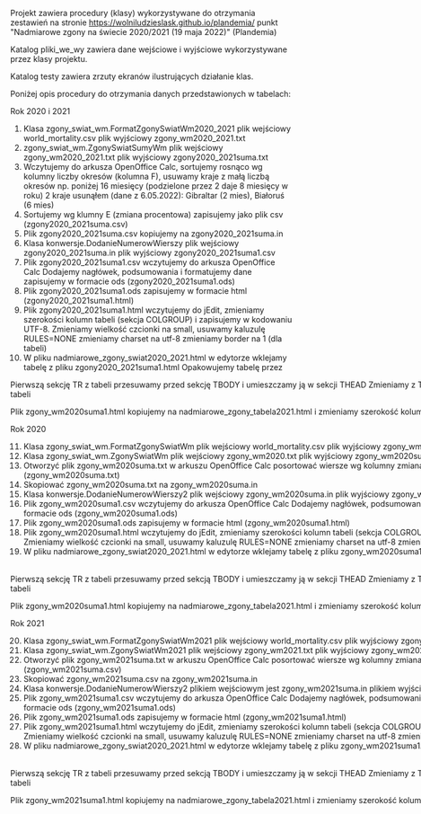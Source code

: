 Projekt zawiera procedury (klasy) wykorzystywane do otrzymania zestawień na stronie
https://wolniludzieslask.github.io/plandemia/
punkt "Nadmiarowe zgony na świecie 2020/2021 (19 maja 2022)" (Plandemia)

Katalog pliki_we_wy zawiera dane wejściowe i wyjściowe wykorzystywane przez klasy projektu.

Katalog testy zawiera zrzuty ekranów ilustrujących działanie klas.

Poniżej opis procedury do otrzymania danych przedstawionych w tabelach:

Rok 2020 i 2021
1. Klasa zgony_swiat_wm.FormatZgonySwiatWm2020_2021
plik wejściowy world_mortality.csv
plik wyjściowy zgony_wm2020_2021.txt
2. zgony_swiat_wm.ZgonySwiatSumyWm
plik wejściowy zgony_wm2020_2021.txt
plik wyjściowy zgony2020_2021suma.txt
3. Wczytujemy do arkusza OpenOffice Calc,
sortujemy rosnąco wg kolumny liczby okresów (kolumna F),
usuwamy kraje z małą liczbą okresów np. poniżej 16 miesięcy
(podzielone przez 2 daje 8 miesięcy w roku)
2 kraje usunąłem (dane z 6.05.2022): Gibraltar (2 mies), Białoruś (6 mies)
4. Sortujemy wg klumny E (zmiana procentowa)
zapisujemy jako plik csv (zgony2020_2021suma.csv)
5. Plik zgony2020_2021suma.csv kopiujemy na zgony2020_2021suma.in
6. Klasa konwersje.DodanieNumerowWierszy
plik wejściowy zgony2020_2021suma.in
plik wyjściowy zgony2020_2021suma1.csv
7. Plik zgony2020_2021suma1.csv wczytujemy do arkusza OpenOffice Calc
Dodajemy nagłówek, podsumowania i formatujemy dane
zapisujemy w formacie ods (zgony2020_2021suma1.ods)
8. Plik zgony2020_2021suma1.ods zapisujemy w formacie html
(zgony2020_2021suma1.html)
9. Plik zgony2020_2021suma1.html wczytujemy do jEdit, zmieniamy szerokości
kolumn tabeli (sekcja COLGROUP) i zapisujemy w kodowaniu UTF-8.
Zmieniamy wielkość czcionki na small, usuwamy kaluzulę RULES=NONE
zmieniamy charset na utf-8
zmieniamy border na 1 (dla tabeli)
10. W pliku nadmiarowe_zgony_swiat2020_2021.html w edytorze 
wklejamy tabelę z pliku zgony2020_2021suma1.html
Opakowujemy tabelę przez
  <div style= "width: 1000px" class="table-container">
  <table class='scrollable'>
Pierwszą sekcję TR z tabeli przesuwamy przed sekcję TBODY i umieszczamy ją
w sekcji THEAD
Zmieniamy z TD na TH dla tego pierwszego wiersza tabeli

Plik zgony_wm2020suma1.html kopiujemy na nadmiarowe_zgony_tabela2021.html
i zmieniamy szerokość kolumn na takie, jak w pliku tabela.css

Rok 2020
  
11. Klasa zgony_swiat_wm.FormatZgonySwiatWm
plik wejściowy world_mortality.csv
plik wyjściowy zgony_wm2020.txt
12. Klasa zgony_swiat_wm.ZgonySwiatWm
plik wejściowy zgony_wm2020.txt
plik wyjściowy zgony_wm2020suma.txt
13. Otworzyć plik zgony_wm2020suma.txt w arkuszu OpenOffice Calc
posortować wiersze wg kolumny zmiana proc.
zapisać (zgony_wm2020suma.txt)
14. Skopiować zgony_wm2020suma.txt na zgony_wm2020suma.in
15. Klasa konwersje.DodanieNumerowWierszy2
plik wejściowy zgony_wm2020suma.in
plik wyjściowy zgony_wm2020suma1.csv
16. Plik zgony_wm2020suma1.csv wczytujemy do arkusza OpenOffice Calc
Dodajemy nagłówek, podsumowania i formatujemy dane
zapisujemy w formacie ods (zgony_wm2020suma1.ods)
17. Plik zgony_wm2020suma1.ods zapisujemy w formacie html
(zgony_wm2020suma1.html)
18. Plik zgony_wm2020suma1.html wczytujemy do jEdit, zmieniamy szerokości
kolumn tabeli (sekcja COLGROUP) i zapisujemy w kodowaniu UTF-8.
Zmieniamy wielkość czcionki na small, usuwamy kaluzulę RULES=NONE
zmieniamy charset na utf-8
zmieniamy border na 1 (dla tabeli)
19. W pliku nadmiarowe_zgony_swiat2020_2021.html w edytorze 
wklejamy tabelę z pliku zgony_wm2020suma1.html
Opakowujemy tabelę przez
<div style= "width: 1000px" class="table-container">
<table class='scrollable'>
Pierwszą sekcję TR z tabeli przesuwamy przed sekcją TBODY i umieszczamy ją
w sekcji THEAD
Zmieniamy z TD na TH dla tego pierwszego wiersza tabeli

Plik zgony_wm2020suma1.html kopiujemy na nadmiarowe_zgony_tabela2021.html
i zmieniamy szerokość kolumn na takie, jak w pliku tabela.css

Rok 2021
  
20. Klasa zgony_swiat_wm.FormatZgonySwiatWm2021
plik wejściowy world_mortality.csv
plik wyjściowy zgony_wm2021.txt
21. Klasa zgony_swiat_wm.ZgonySwiatWm2021
plik wejściowy zgony_wm2021.txt
plik wyjściowy zgony_wm2021suma.txt
22. Otworzyć plik zgony_wm2021suma.txt w arkuszu OpenOffice Calc
posortować wiersze wg kolumny zmiana proc.
zapisać (zgony_wm2021suma.csv)
23. Skopiować zgony_wm2021suma.csv na zgony_wm2021suma.in
24. Klasa konwersje.DodanieNumerowWierszy2
plikiem wejściowym jest zgony_wm2021suma.in
plikiem wyjściowym zgony_wm2021suma1.csv
25. Plik zgony_wm2021suma1.csv wczytujemy do arkusza OpenOffice Calc
Dodajemy nagłówek, podsumowania i formatujemy dane
zapisujemy w formacie ods (zgony_wm2021suma1.ods)
26. Plik zgony_wm2021suma1.ods zapisujemy w formacie html
(zgony_wm2021suma1.html)
27. Plik zgony_wm2021suma1.html wczytujemy do jEdit, zmieniamy szerokości
kolumn tabeli (sekcja COLGROUP) i zapisujemy w kodowaniu UTF-8.
Zmieniamy wielkość czcionki na small, usuwamy kaluzulę RULES=NONE
zmieniamy charset na utf-8
zmieniamy border na 1 (dla tabeli)
28. W pliku nadmiarowe_zgony_swiat2020_2021.html w edytorze 
wklejamy tabelę z pliku zgony_wm2021suma1.html
Opakowujemy tabelę przez
<div style= "width: 1000px" class="table-container">
<table class='scrollable'>
Pierwszą sekcję TR z tabeli przesuwamy przed sekcją TBODY i umieszczamy ją
w sekcji THEAD
Zmieniamy z TD na TH dla tego pierwszego wiersza tabeli

Plik zgony_wm2021suma1.html kopiujemy na nadmiarowe_zgony_tabela2021.html
i zmieniamy szerokość kolumn na takie, jak w pliku tabela.css
